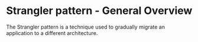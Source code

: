 # Strangler pattern - General Overview

The Strangler pattern is a technique used to gradually migrate an application to a different architecture.